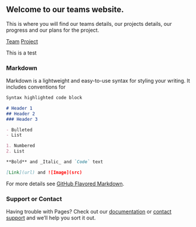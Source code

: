 ---
---

## Welcome to our teams website.

This is where you will find our teams details, our projects details, our progress and our plans for the project.

[Team](https://callumhemsley.github.io/GRP-08/team/)
[Project](https://callumhemsley.github.io/GRP-08/project/)

This is a test

### Markdown

Markdown is a lightweight and easy-to-use syntax for styling your writing. It includes conventions for

```markdown
Syntax highlighted code block

# Header 1
## Header 2
### Header 3

- Bulleted
- List

1. Numbered
2. List

**Bold** and _Italic_ and `Code` text

[Link](url) and ![Image](src)
```

For more details see [GitHub Flavored Markdown](https://guides.github.com/features/mastering-markdown/).

### Support or Contact

Having trouble with Pages? Check out our [documentation](https://help.github.com/categories/github-pages-basics/) or [contact support](https://github.com/contact) and we’ll help you sort it out.
